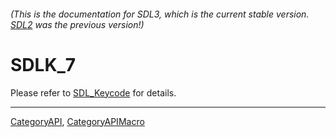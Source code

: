 ###### (This is the documentation for SDL3, which is the current stable version. [SDL2](https://wiki.libsdl.org/SDL2/) was the previous version!)
# SDLK_7

Please refer to [SDL_Keycode](SDL_Keycode) for details.

----
[CategoryAPI](CategoryAPI), [CategoryAPIMacro](CategoryAPIMacro)

